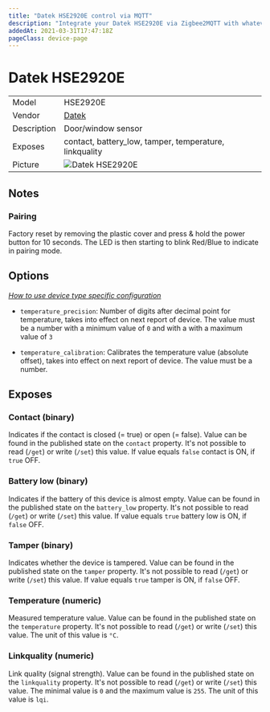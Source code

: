 ```yaml
---
title: "Datek HSE2920E control via MQTT"
description: "Integrate your Datek HSE2920E via Zigbee2MQTT with whatever smart home infrastructure you are using without the vendor's bridge or gateway."
addedAt: 2021-03-31T17:47:18Z
pageClass: device-page
---
```


<!-- !!!! -->
<!-- ATTENTION: This file is auto-generated through docgen! -->
<!-- You can only edit the "Notes"-Section between the two comment lines "Notes BEGIN" and "Notes END". -->
<!-- Do not use h1 or h2 heading within "## Notes"-Section. -->
<!-- !!!! -->

# Datek HSE2920E

|     |     |
|-----|-----|
| Model | HSE2920E  |
| Vendor  | [Datek](/supported-devices/#v=Datek)  |
| Description | Door/window sensor |
| Exposes | contact, battery_low, tamper, temperature, linkquality |
| Picture | ![Datek HSE2920E](https://www.zigbee2mqtt.io/images/devices/HSE2920E.jpg) |


<!-- Notes BEGIN: You can edit here. Add "## Notes" headline if not already present. -->
## Notes

### Pairing
Factory reset by removing the plastic cover and press & hold the power button for 10 seconds. The LED is then
starting to blink Red/Blue to indicate in pairing mode.
<!-- Notes END: Do not edit below this line -->



## Options
*[How to use device type specific configuration](../guide/configuration/devices-groups.md#specific-device-options)*

* `temperature_precision`: Number of digits after decimal point for temperature, takes into effect on next report of device. The value must be a number with a minimum value of `0` and with a with a maximum value of `3`

* `temperature_calibration`: Calibrates the temperature value (absolute offset), takes into effect on next report of device. The value must be a number.


## Exposes

### Contact (binary)
Indicates if the contact is closed (= true) or open (= false).
Value can be found in the published state on the `contact` property.
It's not possible to read (`/get`) or write (`/set`) this value.
If value equals `false` contact is ON, if `true` OFF.

### Battery low (binary)
Indicates if the battery of this device is almost empty.
Value can be found in the published state on the `battery_low` property.
It's not possible to read (`/get`) or write (`/set`) this value.
If value equals `true` battery low is ON, if `false` OFF.

### Tamper (binary)
Indicates whether the device is tampered.
Value can be found in the published state on the `tamper` property.
It's not possible to read (`/get`) or write (`/set`) this value.
If value equals `true` tamper is ON, if `false` OFF.

### Temperature (numeric)
Measured temperature value.
Value can be found in the published state on the `temperature` property.
It's not possible to read (`/get`) or write (`/set`) this value.
The unit of this value is `°C`.

### Linkquality (numeric)
Link quality (signal strength).
Value can be found in the published state on the `linkquality` property.
It's not possible to read (`/get`) or write (`/set`) this value.
The minimal value is `0` and the maximum value is `255`.
The unit of this value is `lqi`.

